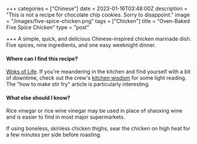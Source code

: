 +++
categories = ["Chinese"]
date = 2023-01-16T03:48:00Z
description = "This is not a recipe for chocolate chip cookies. Sorry to disappoint."
image = "/images/five-spice-chicken.png"
tags = ["Chicken"]
title = "Oven-Baked Five Spice Chicken"
type = "post"

+++
A simple, quick, and delicious Chinese-inspired chicken marinade dish. Five spices, nine ingredients, and one easy weeknight dinner.

#### Where can I find this recipe?

[Woks of Life](https://thewoksoflife.com/easy-five-spice-baked-chicken/#recipe). If you're meandering in the kitchen and find yourself with a bit of downtime, check out the crew's [kitchen wisdom](https://thewoksoflife.com/category/cooking-methods/) for some light reading. The "how to make stir fry" article is particularly interesting.

#### What else should I know?

Rice vinegar or rice wine vinegar may be used in place of shaoxing wine and is easier to find in most major supermarkets.

If using boneless, skinless chicken thighs, sear the chicken on high heat for a few minutes per side before roasting.